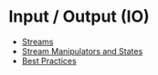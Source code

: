 # Input / Output (IO)

* [Streams](./01_Streams.html)
* [Stream Manipulators and States](./02_Stream_Manip_Sta.html)
* [Best Practices](./03_Best_Practices.html)